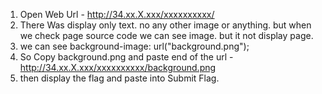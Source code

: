 1) Open Web Url - http://34.xx.X.xxx/xxxxxxxxxx/
2) There Was display only text. no any other image or anything. but when we check page source code we can see image. but it not display page.
3) we can see background-image: url("background.png");
4) So Copy background.png and paste end of the url - http://34.xx.X.xxx/xxxxxxxxxx/background.png
5) then display the flag and paste into Submit Flag.
